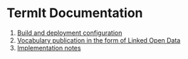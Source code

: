 # TermIt Documentation

1. [Build and deployment configuration](setup.md)
2. [Vocabulary publication in the form of Linked Open Data](linked-en.md)
3. [Implementation notes](implementation.md)

